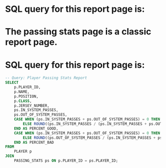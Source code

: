 
# SQL query for this report page is:

# The passing stats page is a classic report page.
# SQL query for this report page is:

```sql
-- Query: Player Passing Stats Report
SELECT
    p.PLAYER_ID,
    p.NAME,
    p.POSITION,
    p.CLASS,
    p.JERSEY_NUMBER,
    ps.IN_SYSTEM_PASSES,
    ps.OUT_OF_SYSTEM_PASSES,
    CASE WHEN (ps.IN_SYSTEM_PASSES + ps.OUT_OF_SYSTEM_PASSES) = 0 THEN NULL
        ELSE ROUND((ps.IN_SYSTEM_PASSES / (ps.IN_SYSTEM_PASSES + ps.OUT_OF_SYSTEM_PASSES)) * 100, 2)
    END AS PERCENT_GOOD,
    CASE WHEN (ps.IN_SYSTEM_PASSES + ps.OUT_OF_SYSTEM_PASSES) = 0 THEN NULL
        ELSE ROUND((ps.OUT_OF_SYSTEM_PASSES / (ps.IN_SYSTEM_PASSES + ps.OUT_OF_SYSTEM_PASSES)) * 100, 2)
    END AS PERCENT_BAD
FROM
    PLAYER p
JOIN
    PASSING_STATS ps ON p.PLAYER_ID = ps.PLAYER_ID;

